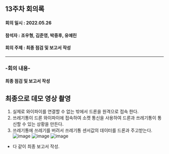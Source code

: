 <h2>13주차 회의록</h2>
<h4>회의 일시 : 2022.05.26</h4>
<h4>참석자 : 조우형, 김준영, 박중후, 유예린</h4>
<h4>회의 주제 : 최종 점검 및 보고서 작성  </h4>

----------------------------------------------------------
<h3>-회의 내용-</h3>

<h4>최종 점검 및 보고서 작성</h4> 
 
## 최종으로 데모 영상 촬영 ##
  1. 실제로 와이파이를 연결할 수 없는 밖에서 드론을 원격으로 접속 한다.
  2. 쓰레기통이 드론 와이파이에 접속하여 소켓 통신을 사용하여 드론과 쓰레기통이 통신할 수 있는 상황을 만든다. 
  3. 쓰레기통에 쓰레기를 버려서 쓰레기통 센서값의 데이터를 드론과 주고받는다.
![image](https://user-images.githubusercontent.com/71144019/170505968-6489da0a-d287-4944-a261-63b134ce6486.png)
![image](https://user-images.githubusercontent.com/71144019/170505979-a55fbd1d-d705-4947-8331-676f46046122.png)
![image](https://user-images.githubusercontent.com/71144019/170506002-25a45474-4b62-4cd3-bf88-35e68423b5b8.png)

- 다 같이 최종 보고서 작성.

